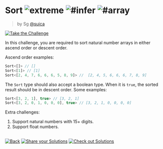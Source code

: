 <!--info-header-start--><h1>Sort <img src="https://img.shields.io/badge/-extreme-b11b8d" alt="extreme"/> <img src="https://img.shields.io/badge/-%23infer-999" alt="#infer"/> <img src="https://img.shields.io/badge/-%23array-999" alt="#array"/></h1><blockquote><p>by Sg <a href="https://github.com/suica" target="_blank">@suica</a></p></blockquote><p><a href="https://tsch.js.org/741/play" target="_blank"><img src="https://img.shields.io/badge/-Take%20the%20Challenge-3178c6?logo=typescript&logoColor=white" alt="Take the Challenge"/></a> </p><!--info-header-end-->

In this challenge, you are required to sort natural number arrays in either ascend order or descent order.

Ascend order examples:
```ts
Sort<[]> // []
Sort<[1]> // [1]
Sort<[2, 4, 7, 6, 6, 6, 5, 8, 9]> //  [2, 4, 5, 6, 6, 6, 7, 8, 9]
```

The `Sort` type should also accept a boolean type. When it is `true`, the sorted result should be in descent order. Some examples:

```ts
Sort<[3, 2, 1], true> // [3, 2, 1]
Sort<[3, 2, 0, 1, 0, 0, 0], true> // [3, 2, 1, 0, 0, 0, 0]
```

Extra challenges:
1. Support natural numbers with 15+ digits.
2. Support float numbers.


<!--info-footer-start--><br><a href="../../README.md" target="_blank"><img src="https://img.shields.io/badge/-Back-grey" alt="Back"/></a> <a href="https://github.com/Bernankez/type-challenges/issues/new?assignees=&labels=answer%2C+zh-CN&template=1-answer.zh-CN.md&title=741+-+" target="_blank"><img src="https://img.shields.io/badge/-Share%20your%20Solutions-teal" alt="Share your Solutions"/></a> <a href="https://tsch.js.org/741/solutions" target="_blank"><img src="https://img.shields.io/badge/-Check%20out%20Solutions-de5a77?logo=awesome-lists&logoColor=white" alt="Check out Solutions"/></a> <!--info-footer-end-->
